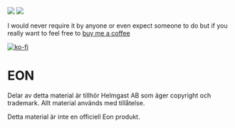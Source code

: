 ![](https://img.shields.io/badge/Foundry-v11-informational) ![](https://img.shields.io/badge/Foundry-v12-informational)

I would never require it by anyone or even expect someone to do but if you really want to feel free to [buy me a coffee](https://ko-fi.com/johanfk) 

[![ko-fi](https://ko-fi.com/img/githubbutton_sm.svg)](https://ko-fi.com/johanfk)

# EON 
Delar av detta material är tillhör Helmgast AB som äger copyright och trademark. Allt material används med tillåtelse. 

Detta material är inte en officiell Eon produkt.